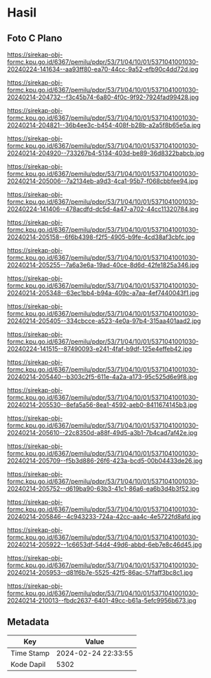 # Hasil

## Foto C Plano

https://sirekap-obj-formc.kpu.go.id/6367/pemilu/pdpr/53/71/04/10/01/5371041001030-20240224-141634--aa93ff80-ea70-44cc-9a52-efb90c4dd72d.jpg

https://sirekap-obj-formc.kpu.go.id/6367/pemilu/pdpr/53/71/04/10/01/5371041001030-20240214-204732--f3c45b74-6a80-4f0c-9f92-7924fad99428.jpg

https://sirekap-obj-formc.kpu.go.id/6367/pemilu/pdpr/53/71/04/10/01/5371041001030-20240214-204821--36b4ee3c-b454-408f-b28b-a2a5f8b65e5a.jpg

https://sirekap-obj-formc.kpu.go.id/6367/pemilu/pdpr/53/71/04/10/01/5371041001030-20240214-204920--733267b4-5134-403d-be89-36d8322babcb.jpg

https://sirekap-obj-formc.kpu.go.id/6367/pemilu/pdpr/53/71/04/10/01/5371041001030-20240214-205006--7a2134eb-a9d3-4ca1-95b7-f068cbbfee94.jpg

https://sirekap-obj-formc.kpu.go.id/6367/pemilu/pdpr/53/71/04/10/01/5371041001030-20240224-141406--478acdfd-dc5d-4a47-a702-44cc11320784.jpg

https://sirekap-obj-formc.kpu.go.id/6367/pemilu/pdpr/53/71/04/10/01/5371041001030-20240214-205158--6f6b4398-f2f5-4905-b9fe-4cd38af3cbfc.jpg

https://sirekap-obj-formc.kpu.go.id/6367/pemilu/pdpr/53/71/04/10/01/5371041001030-20240214-205255--7a6a3e6a-19ad-40ce-8d6d-42fe1825a346.jpg

https://sirekap-obj-formc.kpu.go.id/6367/pemilu/pdpr/53/71/04/10/01/5371041001030-20240214-205348--63ec1bb4-b94a-409c-a7aa-4ef7440043f1.jpg

https://sirekap-obj-formc.kpu.go.id/6367/pemilu/pdpr/53/71/04/10/01/5371041001030-20240214-205405--334cbcce-a523-4e0a-97b4-315aa401aad2.jpg

https://sirekap-obj-formc.kpu.go.id/6367/pemilu/pdpr/53/71/04/10/01/5371041001030-20240224-141515--87490093-e241-4faf-b9df-125e4effeb42.jpg

https://sirekap-obj-formc.kpu.go.id/6367/pemilu/pdpr/53/71/04/10/01/5371041001030-20240214-205440--b303c2f5-611e-4a2a-a173-95c525d6e9f8.jpg

https://sirekap-obj-formc.kpu.go.id/6367/pemilu/pdpr/53/71/04/10/01/5371041001030-20240214-205530--8efa5a56-8ea1-4592-aeb0-8411674145b3.jpg

https://sirekap-obj-formc.kpu.go.id/6367/pemilu/pdpr/53/71/04/10/01/5371041001030-20240214-205610--22c8350d-a88f-49d5-a3b1-7b4cad7af42e.jpg

https://sirekap-obj-formc.kpu.go.id/6367/pemilu/pdpr/53/71/04/10/01/5371041001030-20240214-205709--f5b3d886-26f6-423a-bcd5-00b04433de26.jpg

https://sirekap-obj-formc.kpu.go.id/6367/pemilu/pdpr/53/71/04/10/01/5371041001030-20240214-205752--d619ba90-63b3-41c1-86a6-ea6b3d4b3f52.jpg

https://sirekap-obj-formc.kpu.go.id/6367/pemilu/pdpr/53/71/04/10/01/5371041001030-20240214-205846--4c943233-724a-42cc-aa4c-4e5722fd8afd.jpg

https://sirekap-obj-formc.kpu.go.id/6367/pemilu/pdpr/53/71/04/10/01/5371041001030-20240214-205922--1c6653df-54d4-49d6-abbd-6eb7e8c46d45.jpg

https://sirekap-obj-formc.kpu.go.id/6367/pemilu/pdpr/53/71/04/10/01/5371041001030-20240214-205953--d81f6b7e-5525-42f5-86ac-57faff3bc8c1.jpg

https://sirekap-obj-formc.kpu.go.id/6367/pemilu/pdpr/53/71/04/10/01/5371041001030-20240214-210013--fbdc2637-6401-49cc-b61a-5efc9956b673.jpg


## Metadata

| Key        | Value               |
| ---------- | ------------------- |
| Time Stamp | 2024-02-24 22:33:55 |
| Kode Dapil | 5302                |



